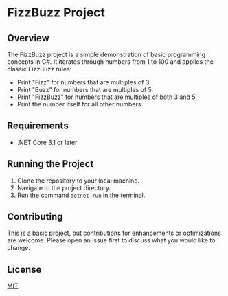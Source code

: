 # FizzBuzz Project

## Overview
The FizzBuzz project is a simple demonstration of basic programming concepts in C#. It iterates through numbers from 1 to 100 and applies the classic FizzBuzz rules:
- Print "Fizz" for numbers that are multiples of 3.
- Print "Buzz" for numbers that are multiples of 5.
- Print "FizzBuzz" for numbers that are multiples of both 3 and 5.
- Print the number itself for all other numbers.

## Requirements
- .NET Core 3.1 or later

## Running the Project
1. Clone the repository to your local machine.
2. Navigate to the project directory.
3. Run the command `dotnet run` in the terminal.

## Contributing
This is a basic project, but contributions for enhancements or optimizations are welcome. Please open an issue first to discuss what you would like to change.

## License
[MIT](https://choosealicense.com/licenses/mit/)
